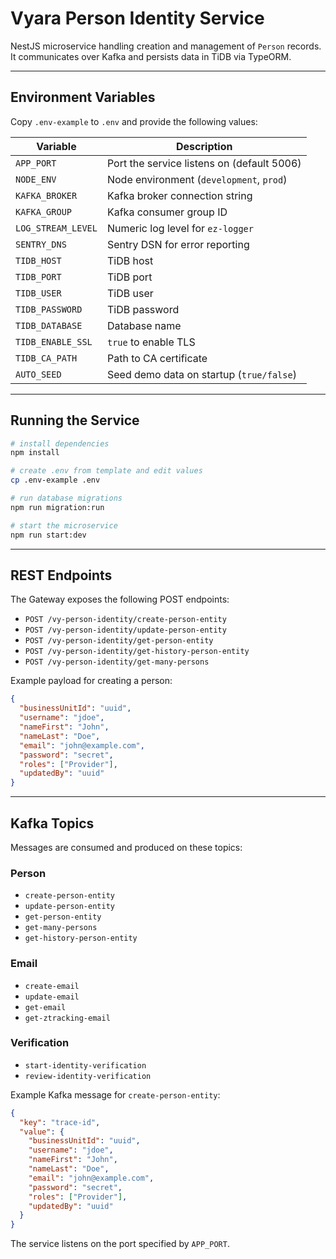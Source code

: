# Vyara Person Identity Service

NestJS microservice handling creation and management of `Person` records.  It
communicates over Kafka and persists data in TiDB via TypeORM.

---

## Environment Variables

Copy `.env-example` to `.env` and provide the following values:

| Variable           | Description                               |
| ------------------ | ----------------------------------------- |
| `APP_PORT`         | Port the service listens on (default 5006) |
| `NODE_ENV`         | Node environment (`development`, `prod`)  |
| `KAFKA_BROKER`     | Kafka broker connection string            |
| `KAFKA_GROUP`      | Kafka consumer group ID                   |
| `LOG_STREAM_LEVEL` | Numeric log level for `ez-logger`         |
| `SENTRY_DNS`       | Sentry DSN for error reporting            |
| `TIDB_HOST`        | TiDB host                                 |
| `TIDB_PORT`        | TiDB port                                 |
| `TIDB_USER`        | TiDB user                                 |
| `TIDB_PASSWORD`    | TiDB password                             |
| `TIDB_DATABASE`    | Database name                             |
| `TIDB_ENABLE_SSL`  | `true` to enable TLS                      |
| `TIDB_CA_PATH`     | Path to CA certificate                    |
| `AUTO_SEED`        | Seed demo data on startup (`true/false`)  |

---

## Running the Service

```bash
# install dependencies
npm install

# create .env from template and edit values
cp .env-example .env

# run database migrations
npm run migration:run

# start the microservice
npm run start:dev
```

---

## REST Endpoints

The Gateway exposes the following POST endpoints:

- `POST /vy-person-identity/create-person-entity`
- `POST /vy-person-identity/update-person-entity`
- `POST /vy-person-identity/get-person-entity`
- `POST /vy-person-identity/get-history-person-entity`
- `POST /vy-person-identity/get-many-persons`

Example payload for creating a person:

```json
{
  "businessUnitId": "uuid",
  "username": "jdoe",
  "nameFirst": "John",
  "nameLast": "Doe",
  "email": "john@example.com",
  "password": "secret",
  "roles": ["Provider"],
  "updatedBy": "uuid"
}
```

---

## Kafka Topics

Messages are consumed and produced on these topics:

### Person

- `create-person-entity`
- `update-person-entity`
- `get-person-entity`
- `get-many-persons`
- `get-history-person-entity`

### Email

- `create-email`
- `update-email`
- `get-email`
- `get-ztracking-email`

### Verification

- `start-identity-verification`
- `review-identity-verification`

Example Kafka message for `create-person-entity`:

```json
{
  "key": "trace-id",
  "value": {
    "businessUnitId": "uuid",
    "username": "jdoe",
    "nameFirst": "John",
    "nameLast": "Doe",
    "email": "john@example.com",
    "password": "secret",
    "roles": ["Provider"],
    "updatedBy": "uuid"
  }
}
```

The service listens on the port specified by `APP_PORT`.

